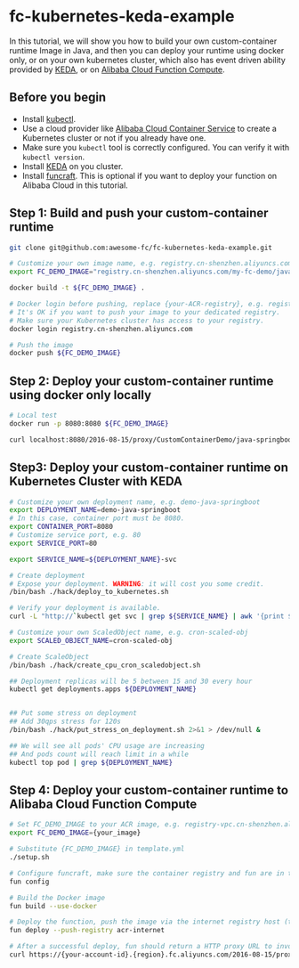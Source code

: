 # fc-kubernetes-keda-example

In this tutorial, we will show you how to build your own custom-container runtime Image in Java, and then you can deploy your runtime using docker only, or on your own kubernetes cluster, which also has event driven ability provided by [KEDA](https://keda.sh/), or on [Alibaba Cloud Function Compute](https://fc.console.aliyun.com/).

## Before you begin

+ Install [kubectl](https://kubernetes.io/docs/tasks/tools/install-kubectl/).
+ Use a cloud provider like [Alibaba Cloud Container Service](https://cs.console.aliyun.com) to create a Kubernetes cluster or not if you already have one.
+ Make sure you `kubectl` tool is correctly configured. You can verify it with `kubectl version`.
+ Install [KEDA](https://keda.sh/docs/2.0/deploy/) on you cluster.
+ Install [funcraft](https://github.com/alibaba/funcraft/blob/master/docs/usage/installation.md). This is optional if you want to deploy your function on Alibaba Cloud in this tutorial.


## Step 1: Build and push your custom-container runtime

```bash
git clone git@github.com:awesome-fc/fc-kubernetes-keda-example.git

# Customize your own image name, e.g. registry.cn-shenzhen.aliyuncs.com/my-fc-demo/java-springboot:1.0
export FC_DEMO_IMAGE="registry.cn-shenzhen.aliyuncs.com/my-fc-demo/java-springboot:1.0"

docker build -t ${FC_DEMO_IMAGE} .

# Docker login before pushing, replace {your-ACR-registry}, e.g. registry.cn-shenzhen.aliyuncs.com
# It's OK if you want to push your image to your dedicated registry.
# Make sure your Kubernetes cluster has access to your registry.
docker login registry.cn-shenzhen.aliyuncs.com

# Push the image
docker push ${FC_DEMO_IMAGE}

```


## Step 2: Deploy your custom-container runtime using docker only locally

```bash
# Local test
docker run -p 8080:8080 ${FC_DEMO_IMAGE}

curl localhost:8080/2016-08-15/proxy/CustomContainerDemo/java-springboot-http/

```


## Step3: Deploy your custom-container runtime on Kubernetes Cluster with KEDA

```bash
# Customize your own deployment name, e.g. demo-java-springboot
export DEPLOYMENT_NAME=demo-java-springboot
# In this case, container port must be 8080.
export CONTAINER_PORT=8080
# Customize service port, e.g. 80
export SERVICE_PORT=80

export SERVICE_NAME=${DEPLOYMENT_NAME}-svc

# Create deployment
# Expose your deployment. WARNING: it will cost you some credit.
/bin/bash ./hack/deploy_to_kubernetes.sh

# Verify your deployment is available.
curl -L "http://`kubectl get svc | grep ${SERVICE_NAME} | awk '{print $4}'`:${SERVICE_PORT}/2016-08-15/proxy/CustomContainerDemo/java-springboot-http/"

# Customize your own ScaledObject name, e.g. cron-scaled-obj
export SCALED_OBJECT_NAME=cron-scaled-obj

# Create ScaleObject
/bin/bash ./hack/create_cpu_cron_scaledobject.sh

## Deployment replicas will be 5 between 15 and 30 every hour
kubectl get deployments.apps ${DEPLOYMENT_NAME}


## Put some stress on deployment
## Add 30qps stress for 120s
/bin/bash ./hack/put_stress_on_deployment.sh 2>&1 > /dev/null &

## We will see all pods' CPU usage are increasing
## And pods count will reach limit in a while
kubectl top pod | grep ${DEPLOYMENT_NAME}

```


## Step 4: Deploy your custom-container runtime to Alibaba Cloud Function Compute

```bash
# Set FC_DEMO_IMAGE to your ACR image, e.g. registry-vpc.cn-shenzhen.aliyuncs.com/{your-namespace}/fc-demo-java-spring-boot:v1
export FC_DEMO_IMAGE={your_image}

# Substitute {FC_DEMO_IMAGE} in template.yml
./setup.sh

# Configure funcraft, make sure the container registry and fun are in the same region, skip this step if fun is already configured.
fun config

# Build the Docker image
fun build --use-docker

# Deploy the function, push the image via the internet registry host (the function config uses the VPC registry for faster image pulling)
fun deploy --push-registry acr-internet

# After a successful deploy, fun should return a HTTP proxy URL to invoke the function
curl https://{your-account-id}.{region}.fc.aliyuncs.com/2016-08-15/proxy/CustomContainerDemo/java-springboot-http/

```

